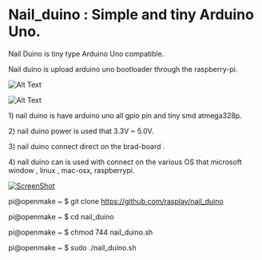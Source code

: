 # Nail_duino : Simple and tiny Arduino Uno.
Nail Duino is tiny type Arduino Uno compatible.<p>
Nail duino is upload arduino uno bootloader through the raspberry-pi. 

![Alt Text](http://i2.wp.com/www.rasplay.org/wp-content/uploads/nail_duino_31.jpg)

![Alt Text](http://i2.wp.com/www.rasplay.org/wp-content/uploads/nail_duino_1.jpg)

<p>1) nail duino is have arduino uno all gpio pin and tiny smd atmega328p.</p>
<p>2) nail duino power is used  that 3.3V ~ 5.0V.</p>
<p>3) nail duino connect direct on the brad-board .</p>
<p>4) nail duino can is used with connect on the various OS that microsoft window , linux , mac-osx, raspberrypi.</p>

[![ScreenShot](http://i1.wp.com/www.rasplay.org/wp-content/uploads/image1.jpg)](https://www.youtube.com/watch?v=vQyZlNaWGlg)

pi@openmake ~ $ git clone https://github.com/rasplay/nail_duino

pi@openmake ~ $ cd nail_duino

pi@openmake ~ $ chmod 744 nail_duino.sh

pi@openmake ~ $ sudo ./nail_duino.sh
